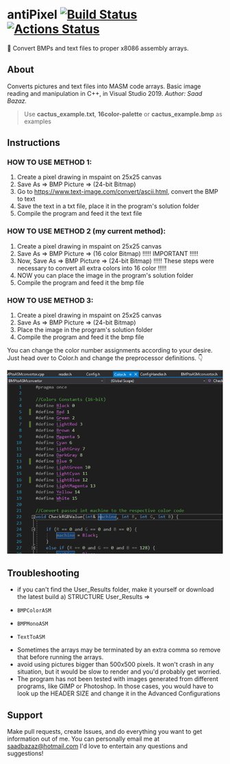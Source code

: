 # antiPixel [![Build Status](https://travis-ci.org/SaadBazaz/antiPixel.svg?branch=master)](https://travis-ci.org/SaadBazaz/antiPixel) [![Actions Status](https://github.com/SaadBazaz/antiPixel/workflows/C/C++%20CI/badge.svg)](https://github.com/SaadBazaz/antiPixel/actions)

👾 Convert BMPs and text files to proper x8086 assembly arrays.

## About
Converts pictures and text files into MASM code arrays.
Basic image reading and manipulation in C++, in Visual Studio 2019. 
*Author: Saad Bazaz.*
> Use **cactus_example.txt**, **16color-palette** or **cactus_example.bmp** as examples

## Instructions
### HOW TO USE METHOD 1:
1. Create a pixel drawing in mspaint on 25x25 canvas
2. Save As => BMP Picture => (24-bit Bitmap)
3. Go to https://www.text-image.com/convert/ascii.html, convert the BMP to text
4. Save the text in a txt file, place it in the program's solution folder
5. Compile the program and feed it the text file

### HOW TO USE METHOD 2 (my current method):
1. Create a pixel drawing in mspaint on 25x25 canvas
2. Save As => BMP Picture => (16 color Bitmap)          !!!!! IMPORTANT !!!!!
3. Now, Save As => BMP Picture => (24-bit Bitmap)       !!!!! These steps were necessary to convert all extra colors into 16 color !!!!!
3. NOW you can place the image in the program's solution folder
4. Compile the program and feed it the bmp file

### HOW TO USE METHOD 3:
1. Create a pixel drawing in mspaint on 25x25 canvas
2. Save As => BMP Picture => (24-bit Bitmap)
3. Place the image in the program's solution folder
4. Compile the program and feed it the bmp file


You can change the color number assignments according to your desire. Just head over to Color.h and change the preprocessor definitions.
👇

![Colors](ColorAssignments.PNG)


## Troubleshooting
- if you can't find the User_Results folder, make it yourself or download the latest build
a) STRUCTURE
User_Results =>
-     BMPColorASM
-     BMPMonoASM
-     TextToASM
  
- Sometimes the arrays may be terminated by an extra comma so remove that before running the arrays.
- avoid using pictures bigger than 500x500 pixels. It won't crash in any situation, but it would be slow to render and you'd probably get worried.
- The program has not been tested with images generated from different programs, like GIMP or Photoshop. In those cases, 
you would have to look up the HEADER SIZE and change it in the Advanced Configurations

## Support
Make pull requests, create Issues, and do everything you want to get information out of me.
You can personally email me at saadbazaz@hotmail.com
I'd love to entertain any questions and suggestions!
